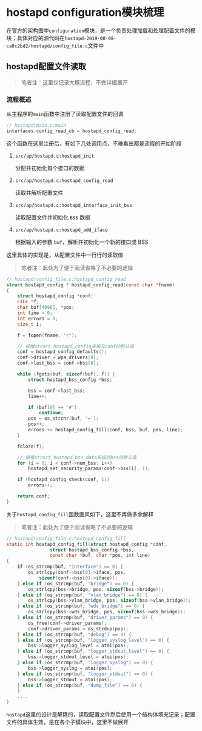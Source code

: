 # hostapd configuration模块梳理

在官方的架构图中`configuration`模块，是一个负责处理加载和处理配置文件的模块；具体对应的源代码在`hostapd-2019-08-08-ca8c2bd2/hostapd/config_file.c`文件中

## hostapd配置文件读取

> 笔者注：这里仅记录大概流程，不做详细展开

### 流程概述

从主程序的`main`函数中注册了读取配置文件的回调

```c
// hostapd\main.c:main
interfaces.config_read_cb = hostapd_config_read;
```

这个函数在这里注册后，有如下几处调用点，不难看出都是流程的开始阶段

1. `src/ap/hostapd.c:hostapd_init`

    分配并初始化每个接口的数据

2. `src/ap/hostapd.c:hostapd_config_read`

    读取并解析配置文件

3. `src/ap/hostapd.c:hostapd_interface_init_bss`

    读取配置文件并初始化 `BSS` 数据

4. `src/ap/hostapd.c:hostapd_add_iface`

    根据输入的参数 `buf`，解析并初始化一个新的接口或 BSS

这里具体的实现是，从配置文件中一行行的读取值

> 笔者注：此处为了便于阅读省略了不必要的逻辑

```c
// hostapd\config_file.c:hostapd_config_read
struct hostapd_config * hostapd_config_read(const char *fname)
{
    struct hostapd_config *conf;
    FILE *f;
    char buf[4096], *pos;
    int line = 0;
    int errors = 0;
    size_t i;

    f = fopen(fname, "r");

    // 根据struct hostapd_config来填充conf的默认值
    conf = hostapd_config_defaults();
    conf->driver = wpa_drivers[0];
    conf->last_bss = conf->bss[0];

    while (fgets(buf, sizeof(buf), f)) {
        struct hostapd_bss_config *bss;

        bss = conf->last_bss;
        line++;

        if (buf[0] == '#')
            continue;
        pos = os_strchr(buf, '=');
        pos++;
        errors += hostapd_config_fill(conf, bss, buf, pos, line);
    }

    fclose(f);

    // 根据struct hostapd_bss_data来填充bss的默认值
    for (i = 0; i < conf->num_bss; i++)
        hostapd_set_security_params(conf->bss[i], 1);

    if (hostapd_config_check(conf, 1))
        errors++;

    return conf;
}
```

关于`hostapd_config_fill`函数画风如下，这里不再做多余解释

> 笔者注：此处为了便于阅读省略了不必要的逻辑

```c
// hostapd\config_file.c:hostapd_config_fill
static int hostapd_config_fill(struct hostapd_config *conf,
                struct hostapd_bss_config *bss,
                const char *buf, char *pos, int line)
{
    if (os_strcmp(buf, "interface") == 0) {
        os_strlcpy(conf->bss[0]->iface, pos,
            sizeof(conf->bss[0]->iface));
    } else if (os_strcmp(buf, "bridge") == 0) {
        os_strlcpy(bss->bridge, pos, sizeof(bss->bridge));
    } else if (os_strcmp(buf, "vlan_bridge") == 0) {
        os_strlcpy(bss->vlan_bridge, pos, sizeof(bss->vlan_bridge));
    } else if (os_strcmp(buf, "wds_bridge") == 0) {
        os_strlcpy(bss->wds_bridge, pos, sizeof(bss->wds_bridge));
    } else if (os_strcmp(buf, "driver_params") == 0) {
        os_free(conf->driver_params);
        conf->driver_params = os_strdup(pos);
    } else if (os_strcmp(buf, "debug") == 0) {
    } else if (os_strcmp(buf, "logger_syslog_level") == 0) {
        bss->logger_syslog_level = atoi(pos);
    } else if (os_strcmp(buf, "logger_stdout_level") == 0) {
        bss->logger_stdout_level = atoi(pos);
    } else if (os_strcmp(buf, "logger_syslog") == 0) {
        bss->logger_syslog = atoi(pos);
    } else if (os_strcmp(buf, "logger_stdout") == 0) {
        bss->logger_stdout = atoi(pos);
    } else if (os_strcmp(buf, "dump_file") == 0) {
    }
    ....
}
```

`hostapd`这里的设计是解耦的，读取配置文件然后使用一个结构体填充记录；配置文件的具体生效，是在各个子模块中，这里不做展开
